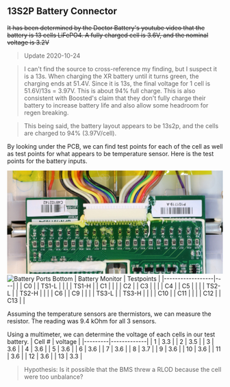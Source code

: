 ## 13S2P Battery Connector
~~It has been determined by the Doctor Battery's youtube video that the battery is 13 cells LiFePO4. A fully charged cell is 3.6V, and the nominal voltage is 3.2V~~

>Update 2020-10-24

>I can't find the source to cross-reference my finding, but I suspect it is a 13s. When charging the XR battery until it turns green, the charging ends at 51.4V. Since it is 13s, the final voltage for 1 cell is 51.6V/13s = 3.97V. This is about 94% full charge. This is also consistent with Boosted's claim that they don't fully charge their battery to increase battery life and also allow some headroom for regen breaking.

>This being said, the battery layout appears to be 13s2p, and the cells are charged to 94% (3.97V/cell).

By looking under the PCB, we can find test points for each of the cell as well as test points for what appears to be temperature sensor. Here is the test points for the battery inputs.

![Battery Ports Top](https://raw.githubusercontent.com/lle/boostedBattery/master/pictures/PCB/batteryMonTop.jpg)
![Battery Ports Bottom](https://raw.githubusercontent.com/lle/boostedBattery/master/pictures/PCB/batteryMon.png)
| Battery Monitor | Testpoints	|
|------------------|----|
| 		| C0	|
| TS1-L	| 		|
| 		| TS1-H |
| C1	| 		|
|		| C2	|
| C3	|		|
|		| C4	|
| C5	|		|
|		| TS2-L	|
| TS2-H	|		|
|		| C6	|
| C9	| 		|
| 		| TS3-L |
| TS3-H | 		|
| 		| C10	|
| C11	| 		|
| 		| C12	|
| C13	|		|

Assuming the temperature sensors are thermistors, we can measure the resistor. The reading was 9.4 kOhm for all 3 sensors.

Using a multimeter, we can determine the voltage of each cells in our test battery. 
| Cell #  |	voltage 	|
|---------|-------------|
| 1		| 3.3	|
| 2		| 3.5	|
| 3		| 3.6	|
| 4		| 3.6	|
| 5 	| 3.6	|
| 6		| 3.6	|
| 7		| 3.6	|
| 8		| 3.7	|
| 9		| 3.6	|
| 10	| 3.6	|
| 11	| 3.6	|
| 12	| 3.6	|
| 13	| 3.3	|

> Hypothesis: 
> Is it possible that the BMS threw a RLOD because the cell were too unbalance?
